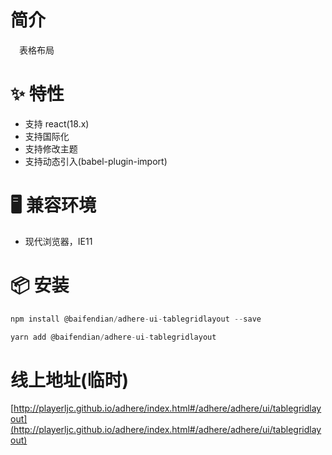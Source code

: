 # 简介
&ensp;&ensp;表格布局

# ✨ 特性
- 支持 react(18.x)
- 支持国际化
- 支持修改主题
- 支持动态引入(babel-plugin-import)

# 🖥 兼容环境
- 现代浏览器，IE11

# 📦 安装
```javascript
npm install @baifendian/adhere-ui-tablegridlayout --save
``` 

```javascript
yarn add @baifendian/adhere-ui-tablegridlayout
```

# 线上地址(临时)
[http://playerljc.github.io/adhere/index.html#/adhere/adhere/ui/tablegridlayout](http://playerljc.github.io/adhere/index.html#/adhere/adhere/ui/tablegridlayout)
